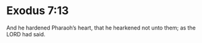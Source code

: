 # Exodus 7:13

And he hardened Pharaoh’s heart, that he hearkened not unto them; as the LORD had said.